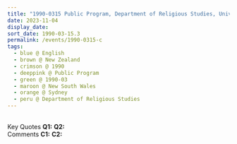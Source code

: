 ```yaml
---
title: "1990-0315 Public Program, Department of Religious Studies, University, Sydney, New South Wales, Australia"
date: 2023-11-04
display_date: 
sort_date: 1990-03-15.3
permalink: /events/1990-0315-c
tags:
  - blue @ English
  - brown @ New Zealand
  - crimson @ 1990
  - deeppink @ Public Program
  - green @ 1990-03
  - maroon @ New South Wales
  - orange @ Sydney
  - peru @ Department of Religious Studies
---
```


<br>

<wave-list>
  <list-title color="DarkSeaGreen" width="55">Key Quotes</list-title>
  <list-item color="BlanchedAlmond" width="280"><b>Q1:</b> <i></i></list-item>
  <list-item color="Lavender" width="280"><b>Q2:</b> <i></i></list-item>
</wave-list>

<br>

<wave-list>
  <list-title color="DarkSeaGreen" width="55">Comments</list-title>
  <list-item color="BlanchedAlmond" width="280"><b>C1:</b> <i></i></list-item>
  <list-item color="Lavender" width="280"><b>C2:</b> <i></i></list-item>
</wave-list>